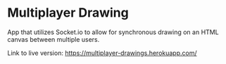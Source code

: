 # Multiplayer Drawing

App that utilizes Socket.io to allow for synchronous drawing on an HTML canvas between multiple users.

Link to live version: https://multiplayer-drawings.herokuapp.com/
